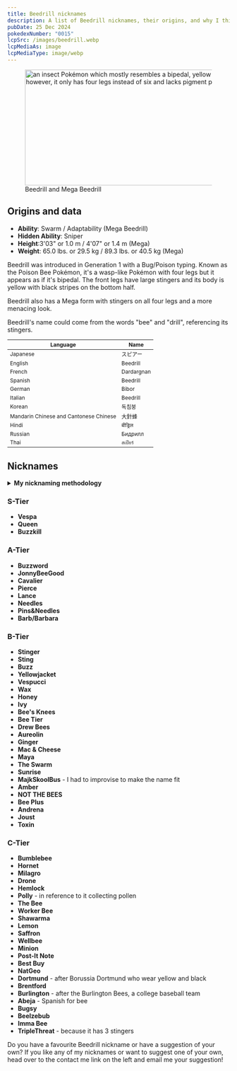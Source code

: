 ```yaml
---
title: Beedrill nicknames
description: A list of Beedrill nicknames, their origins, and why I think they're cool.
pubDate: 25 Dec 2024
pokedexNumber: "0015"
lcpSrc: /images/beedrill.webp
lcpMediaAs: image
lcpMediaType: image/webp
---
```


<figure class="img-center">
	<picture>
		<source srcset="/images/beedrill.webp" type="image/webp">
			<img src="/images/beedrill.jpg" width="500" height="262" alt="an insect Pokémon which mostly resembles a bipedal, yellow wasp; however, it only has four legs instead of six and lacks pigment pits.">
	</picture>
	<figcaption>Beedrill and Mega Beedrill</figcaption>
</figure>

## Origins and data

<div class="room-box">
		<div class="room-box-left">
			<ul>
				<li><strong>Ability</strong>: Swarm / Adaptability (Mega Beedrill)</li>
				<li><strong>Hidden Ability</strong>: Sniper</li>
				<li><strong>Height</strong>:3'03" or 1.0 m / 4'07" or 1.4 m (Mega)</li>
				<li><strong>Weight</strong>: 65.0 lbs. or 29.5 kg / 89.3 lbs. or 40.5 kg (Mega)</li>
			</ul>
			<p>Beedrill was introduced in Generation 1 with a Bug/Poison typing. Known as the Poison Bee Pokémon, it's a wasp-like Pokémon with four legs but it appears as if it's bipedal. The front legs have large stingers and its body is yellow with black stripes on the bottom half.</p>
			<p>Beedrill also has a Mega form with stingers on all four legs and a more menacing look.</p>
			<p>Beedrill's name could come from the words "bee" and "drill", referencing its stingers.</p>
		</div>

<div class="room-box-right">
	<table class="room-table" style="font-size:12px">
	<thead>
		<tr>
			<th>Language</th>
			<th>Name</th>
		</tr>
	</thead>
	<tbody>
		<tr>
			<td>Japanese</td>
			<td><span lang="ja">スピアー</span></td>
		</tr>
		<tr>
			<td>English</td>
			<td>Beedrill</td>
		</tr>
		<tr>
			<td>French</td>
			<td>Dardargnan</td>
		</tr>
		<tr>
			<td>Spanish</td>
			<td>Beedrill</td>
		</tr>
		<tr>
			<td>German</td>
			<td>Bibor</td>
		</tr>
		<tr>
			<td>Italian</td>
			<td>Beedrill</td>
		</tr>
		<tr>
			<td>Korean</td>
			<td><span lang="ko">독침붕</span></td>
		</tr>
		<tr>
			<td>Mandarin Chinese and Cantonese Chinese</td>
			<td>大針蜂</td>
		</tr>
		<tr>
			<td>Hindi</td>
			<td>बीड्रिल</td>
		</tr>
		<tr>
			<td>Russian</td>
			<td>Бидрилл</td>
		</tr>
		<tr>
			<td>Thai</td>
			<td>สเปียร์</td>
		</tr>
	</tbody>
	</table>
	</div>
</div>

## Nicknames
<section class="deets">
	<details>
		<summary><strong>My nicknaming methodology</strong></summary>
		<ul>
			<li>I rank nicknames by lettered tiers: S, A, B, C, and D. S is the best and D is the worst.</li>
			<li>I'll usually list my inspiration for a nickname so you know where they came from.</li>
		</ul>
	</details>
</section>

### S-Tier

* **Vespa**
* **Queen**
* **Buzzkill**

### A-Tier

* **Buzzword**
* **JonnyBeeGood**
* **Cavalier**
* **Pierce**
* **Lance**
* **Needles**
* **Pins&Needles**
* **Barb/Barbara**

### B-Tier

* **Stinger**
* **Sting**
* **Buzz**
* **Yellowjacket**
* **Vespucci**
* **Wax**
* **Honey**
* **Ivy**
* **Bee's Knees**
* **Bee Tier**
* **Drew Bees**
* **Aureolin**
* **Ginger**
* **Mac & Cheese**
* **Maya**
* **The Swarm**
* **Sunrise**
* **MajkSkoolBus** - I had to improvise to make the name fit
* **Amber**
* **NOT THE BEES**
* **Bee Plus**
* **Andrena**
* **Joust**
* **Toxin**

### C-Tier

* **Bumblebee**
* **Hornet**
* **Milagro**
* **Drone**
* **Hemlock**
* **Polly** - in reference to it collecting pollen
* **The Bee**
* **Worker Bee**
* **Shawarma**
* **Lemon**
* **Saffron**
* **Wellbee**
* **Minion**
* **Post-It Note**
* **Best Buy**
* **NatGeo**
* **Dortmund** - after Borussia Dortmund who wear yellow and black
* **Brentford**
* **Burlington** - after the Burlington Bees, a college baseball team
* **Abeja** - Spanish for bee
* **Bugsy**
* **Beelzebub**
* **Imma Bee**
* **TripleThreat** - because it has 3 stingers

Do you have a favourite Beedrill nickname or have a suggestion of your own? If you like any of my nicknames or want to suggest one of your own, head over to the contact me link on the left and email me your suggestion!